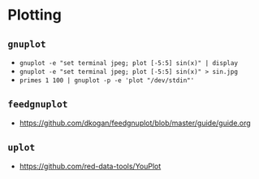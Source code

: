 

# Plotting

## `gnuplot`
- `gnuplot -e "set terminal jpeg; plot [-5:5] sin(x)" | display`
- `gnuplot -e "set terminal jpeg; plot [-5:5] sin(x)" > sin.jpg`
- `primes 1 100 | gnuplot -p -e 'plot "/dev/stdin"'`

## `feedgnuplot`
- https://github.com/dkogan/feedgnuplot/blob/master/guide/guide.org 


## `uplot`
- https://github.com/red-data-tools/YouPlot
